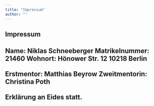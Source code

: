 ```yaml
---
title: "Impressum"
author: ""
---
```

## Impressum

Name: Niklas Schneeberger
Matrikelnummer: 21460
Wohnort: Hönower Str. 12
10218 Berlin
<br><br>
Erstmentor: Matthias Beyrow
Zweitmentorin: Christina Poth
<br><br>
Erklärung an Eides statt.
---